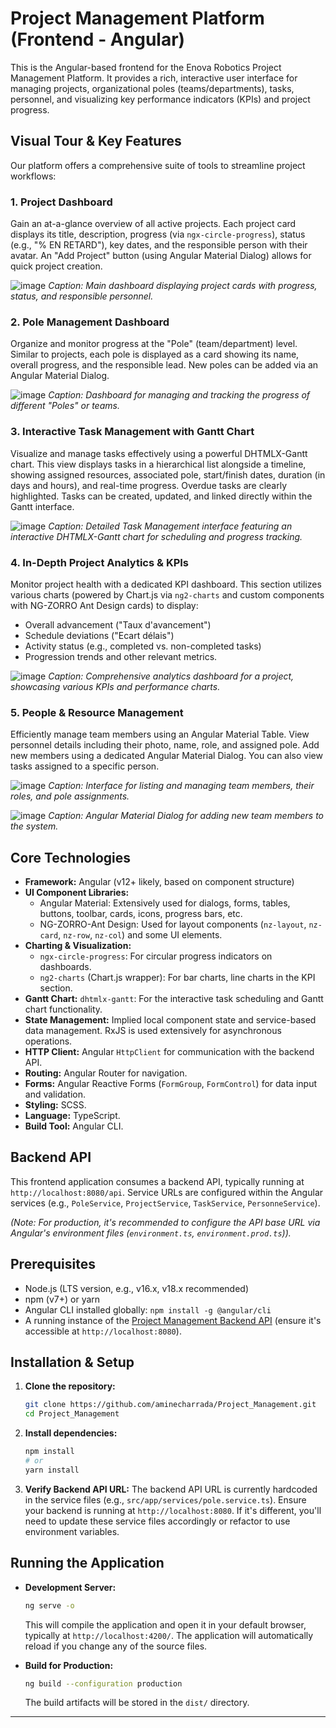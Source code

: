 # Project Management Platform (Frontend - Angular)

This is the Angular-based frontend for the Enova Robotics Project Management Platform. It provides a rich, interactive user interface for managing projects, organizational poles (teams/departments), tasks, personnel, and visualizing key performance indicators (KPIs) and project progress.

## Visual Tour & Key Features

Our platform offers a comprehensive suite of tools to streamline project workflows:

### 1. Project Dashboard
Gain an at-a-glance overview of all active projects. Each project card displays its title, description, progress (via `ngx-circle-progress`), status (e.g., "% EN RETARD"), key dates, and the responsible person with their avatar. An "Add Project" button (using Angular Material Dialog) allows for quick project creation.

![image](https://github.com/user-attachments/assets/06cd8f49-5bec-4811-9440-efbb21188ece)
*Caption: Main dashboard displaying project cards with progress, status, and responsible personnel.*

### 2. Pole Management Dashboard
Organize and monitor progress at the "Pole" (team/department) level. Similar to projects, each pole is displayed as a card showing its name, overall progress, and the responsible lead. New poles can be added via an Angular Material Dialog.

![image](https://github.com/user-attachments/assets/dbd8d8a9-9ebc-4479-93f3-bf8625cc2974)
*Caption: Dashboard for managing and tracking the progress of different "Poles" or teams.*

### 3. Interactive Task Management with Gantt Chart
Visualize and manage tasks effectively using a powerful DHTMLX-Gantt chart. This view displays tasks in a hierarchical list alongside a timeline, showing assigned resources, associated pole, start/finish dates, duration (in days and hours), and real-time progress. Overdue tasks are clearly highlighted. Tasks can be created, updated, and linked directly within the Gantt interface.

![image](https://github.com/user-attachments/assets/69b05800-6026-4747-97d7-93de032ab7bd)
*Caption: Detailed Task Management interface featuring an interactive DHTMLX-Gantt chart for scheduling and progress tracking.*

### 4. In-Depth Project Analytics & KPIs
Monitor project health with a dedicated KPI dashboard. This section utilizes various charts (powered by Chart.js via `ng2-charts` and custom components with NG-ZORRO Ant Design cards) to display:
*   Overall advancement ("Taux d'avancement")
*   Schedule deviations ("Ecart délais")
*   Activity status (e.g., completed vs. non-completed tasks)
*   Progression trends and other relevant metrics.

![image](https://github.com/user-attachments/assets/d5d2e56d-14cf-4e0b-991e-8ed56c3a26e5)
*Caption: Comprehensive analytics dashboard for a project, showcasing various KPIs and performance charts.*

### 5. People & Resource Management
Efficiently manage team members using an Angular Material Table. View personnel details including their photo, name, role, and assigned pole. Add new members using a dedicated Angular Material Dialog. You can also view tasks assigned to a specific person.

![image](https://github.com/user-attachments/assets/2db14bdd-45bf-4cf0-9e4c-438c71ab9bee)
*Caption: Interface for listing and managing team members, their roles, and pole assignments.*

![image](https://github.com/user-attachments/assets/8574f5c6-02ec-4a57-8642-4ad28339783f)
*Caption: Angular Material Dialog for adding new team members to the system.*

## Core Technologies

*   **Framework:** Angular (v12+ likely, based on component structure)
*   **UI Component Libraries:**
    *   Angular Material: Extensively used for dialogs, forms, tables, buttons, toolbar, cards, icons, progress bars, etc.
    *   NG-ZORRO-Ant Design: Used for layout components (`nz-layout`, `nz-card`, `nz-row`, `nz-col`) and some UI elements.
*   **Charting & Visualization:**
    *   `ngx-circle-progress`: For circular progress indicators on dashboards.
    *   `ng2-charts` (Chart.js wrapper): For bar charts, line charts in the KPI section.
*   **Gantt Chart:** `dhtmlx-gantt`: For the interactive task scheduling and Gantt chart functionality.
*   **State Management:** Implied local component state and service-based data management. RxJS is used extensively for asynchronous operations.
*   **HTTP Client:** Angular `HttpClient` for communication with the backend API.
*   **Routing:** Angular Router for navigation.
*   **Forms:** Angular Reactive Forms (`FormGroup`, `FormControl`) for data input and validation.
*   **Styling:** SCSS.
*   **Language:** TypeScript.
*   **Build Tool:** Angular CLI.

## Backend API

This frontend application consumes a backend API, typically running at `http://localhost:8080/api`. Service URLs are configured within the Angular services (e.g., `PoleService`, `ProjectService`, `TaskService`, `PersonneService`).

*(Note: For production, it's recommended to configure the API base URL via Angular's environment files (`environment.ts`, `environment.prod.ts`)).*

## Prerequisites

*   Node.js (LTS version, e.g., v16.x, v18.x recommended)
*   npm (v7+) or yarn
*   Angular CLI installed globally: `npm install -g @angular/cli`
*   A running instance of the [Project Management Backend API](https://github.com/aminecharrada/Project_Management_Backend.git) (ensure it's accessible at `http://localhost:8080`).

## Installation & Setup

1.  **Clone the repository:**
    ```bash
    git clone https://github.com/aminecharrada/Project_Management.git
    cd Project_Management
    ```

2.  **Install dependencies:**
    ```bash
    npm install
    # or
    yarn install
    ```

3.  **Verify Backend API URL:**
    The backend API URL is currently hardcoded in the service files (e.g., `src/app/services/pole.service.ts`). Ensure your backend is running at `http://localhost:8080`. If it's different, you'll need to update these service files accordingly or refactor to use environment variables.

## Running the Application

*   **Development Server:**
    ```bash
    ng serve -o
    ```
    This will compile the application and open it in your default browser, typically at `http://localhost:4200/`. The application will automatically reload if you change any of the source files.

*   **Build for Production:**
    ```bash
    ng build --configuration production
    ```
    The build artifacts will be stored in the `dist/` directory.




---
